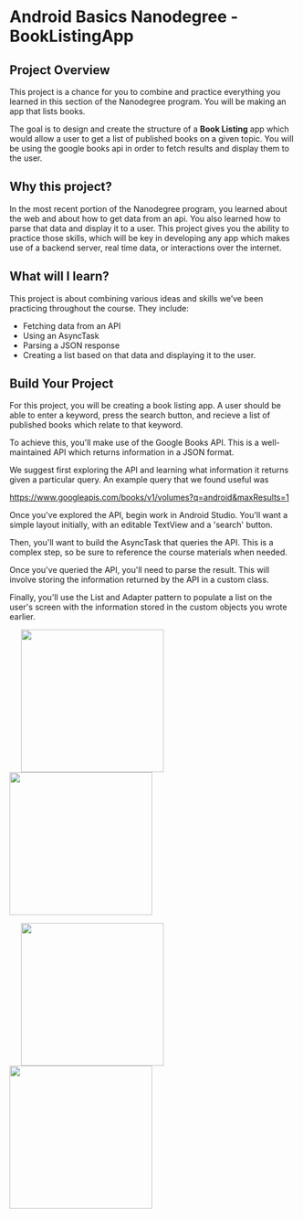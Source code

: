# Android Basics Nanodegree - BookListingApp

## Project Overview
This project is a chance for you to combine and practice everything you learned in this section of the Nanodegree program. You will be making an app that lists books.

The goal is to design and create the structure of a **Book Listing** app which would allow a user to get a list of published books on a given topic. You will be using the google books api in order to fetch results and display them to the user.

## Why this project?
In the most recent portion of the Nanodegree program, you learned about the web and about how to get data from an api. You also learned how to parse that data and display it to a user. This project gives you the ability to practice those skills, which will be key in developing any app which makes use of a backend server, real time data, or interactions over the internet.

## What will I learn?
This project is about combining various ideas and skills we’ve been practicing throughout the course. They include:

* Fetching data from an API
* Using an AsyncTask
* Parsing a JSON response
* Creating a list based on that data and displaying it to the user.

## Build Your Project
For this project, you will be creating a book listing app. A user should be able to enter a keyword, press the search button, and recieve a list of published books which relate to that keyword.

To achieve this, you'll make use of the Google Books API. This is a well-maintained API which returns information in a JSON format.

We suggest first exploring the API and learning what information it returns given a particular query. An example query that we found useful was

  https://www.googleapis.com/books/v1/volumes?q=android&maxResults=1

Once you've explored the API, begin work in Android Studio. You'll want a simple layout initially, with an editable TextView and a 'search' button.

Then, you'll want to build the AsyncTask that queries the API. This is a complex step, so be sure to reference the course materials when needed.

Once you've queried the API, you'll need to parse the result. This will involve storing the information returned by the API in a custom class.

Finally, you'll use the List and Adapter pattern to populate a list on the user's screen with the information stored in the custom objects you wrote earlier.

<img src="https://user-images.githubusercontent.com/14216599/27298297-ba3f769e-5530-11e7-9758-47b45bc89aa8.png" width="250" hspace="20"/> <img src="https://user-images.githubusercontent.com/14216599/27450326-0df10388-5794-11e7-9379-ba7b7e8a789c.png" width="250"/> 

<img src="https://user-images.githubusercontent.com/14216599/27450347-22b9a3d8-5794-11e7-862e-53e5bc852643.png" width="250" hspace="20"/> <img src="https://user-images.githubusercontent.com/14216599/27450447-689ba2a2-5794-11e7-9478-f5a465709ba2.png" width="250"/>




